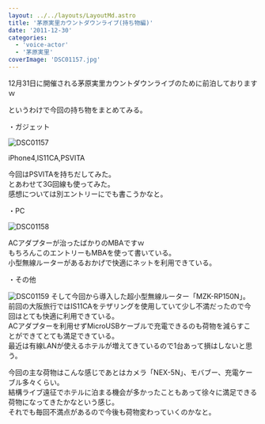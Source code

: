 ```yaml
---
layout: ../../layouts/LayoutMd.astro
title: '茅原実里カウントダウンライブ(持ち物編)'
date: '2011-12-30'
categories:
  - 'voice-actor'
  - '茅原実里'
coverImage: 'DSC01157.jpg'
---
```


12月31日に開催される茅原実里カウントダウンライブのために前泊しておりますｗ

というわけで今回の持ち物をまとめてみる。

・ガジェット

![](/archive/images/DSC01157.jpg 'DSC01157')

iPhone4,IS11CA,PSVITA

今回はPSVITAを持ちだしてみた。  
とあわせて3G回線も使ってみた。  
感想については別エントリーにでも書こうかなと。

・PC

![](/archive/images/DSC01158.jpg 'DSC01158')

ACアダプターが治ったばかりのMBAですｗ  
もちろんこのエントリーもMBAを使って書いている。  
小型無線ルーターがあるおかげで快適にネットを利用できている。

・その他

![](/archive/images/DSC01159.jpg 'DSC01159')
そして今回から導入した超小型無線ルーター「MZK-RP150N」。  
前回の大阪旅行ではIS11CAをテザリングを使用していて少し不満だったので今回はとても快適に利用できている。  
ACアダプターを利用せずMicroUSBケーブルで充電できるのも荷物を減らすことができてとても満足できている。  
最近は有線LANが使えるホテルが増えてきているので1台あって損はしないと思う。

今回の主な荷物はこんな感じであとはカメラ「NEX-5N」、モバブー、充電ケーブル多々くらい。  
結構ライブ遠征でホテルに泊まる機会が多かったこともあって徐々に満足できる荷物になってきたかなという感じ。  
それでも毎回不満点があるので今後も荷物変わっていくのかなと。
